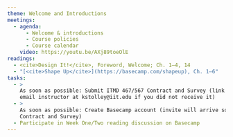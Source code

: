 ```yaml
---
theme: Welcome and Introductions
meetings:
  - agenda:
      - Welcome & introductions
      - Course policies
      - Course calendar
    video: https://youtu.be/AXj89toeOlE
readings:
  - <cite>Design It!</cite>, Foreword, Welcome; Ch. 1–4, 14
  - "[<cite>Shape Up</cite>](https://basecamp.com/shapeup), Ch. 1–6"
tasks:
  - >
    As soon as possible: Submit ITMD 467/567 Contract and Survey (link in your @hawk.iit.edu inbox;
    email instructor at kstolley@iit.edu if you did not receive it)
  - >
    As soon as possible: Create Basecamp account (invite will arrive sometime after you submit the
    Contract and Survey)
  - Participate in Week One/Two reading discussion on Basecamp
---
```

